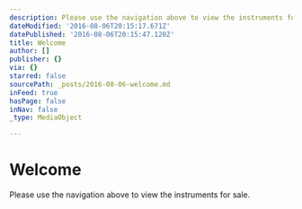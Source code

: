 ```yaml
---
description: Please use the navigation above to view the instruments for sale.
dateModified: '2016-08-06T20:15:17.671Z'
datePublished: '2016-08-06T20:15:47.120Z'
title: Welcome
author: []
publisher: {}
via: {}
starred: false
sourcePath: _posts/2016-08-06-welcome.md
inFeed: true
hasPage: false
inNav: false
_type: MediaObject

---
```

# Welcome

Please use the navigation above to view the instruments for sale.